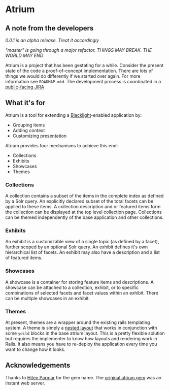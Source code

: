# Atrium

## A note from the developers

_0.0.1 is an alpha release. Treat it accordingly_

_"master" is going through a major refactor. THINGS MAY BREAK. THE WORLD MAY
END_

Atrium is a project that has been gestating for a while. Consider the present
state of the code a proof-of-concept implementation. There are lots of things we
would do differently if we started over again. For more information see
`ROADMAP.mkd`. The development process is coordinated in a [public-facing
JIRA][1]

## What it's for

Atrium is a tool for extending a [Blacklight][2]-enabled application by:

  - Grouping items
  - Adding context
  - Customizing presentation

Atrium provides four mechanisms to achieve this end:

  - Collections
  - Exhibits
  - Showcases
  - Themes

### Collections
A collection contains a subset of the items in the complete index as defined by
a Solr query. An explicitly declared subset of the total facets can be applied
to these items. A collection description and or featured items form the
collection can be displayed at the top level collection page. Collections can be
themed independently of the base application and other collections.

### Exhibits
An exhibit is a customizable view of a single topic (as defined by a facet),
further scoped by an optional Solr query. An exhibit defines it's own
hierarchical list of facets. An exhibit may also have a description and a list
of featured items.

### Showcases
A showcase is a container for storing feature items and descriptions. A showcase
can be attached to a collection, exhibit, or to specific combinations of
selected facets and facet values within an exhibit. There can be multiple
showcases in an exhibit.

### Themes
At present, themes are a wrapper around the existing rails templating system. A
theme is simply a [nested layout][3] that works in conjunction with some `yeild`
blocks in the base atrium layout. This is a pretty flexible solution but
requires the implementer to know how layouts and rendering work in Rails. It
also means you have to re-deploy the application every time you want to change
how it looks.

## Acknowledgements
Thanks to [Hiten Parmar][4] for the gem name. The [original atrium gem][5] was
an instant web server.

[1]: https://jira.duraspace.org/browse/HYGALL
[2]: https://github.com/projectblacklight/blacklight
[3]: http://guides.rubyonrails.org/layouts_and_rendering.html#using-nested-layouts
[4]: http://www.hitenparmar.com/
[5]: https://github.com/hrp/atrium
